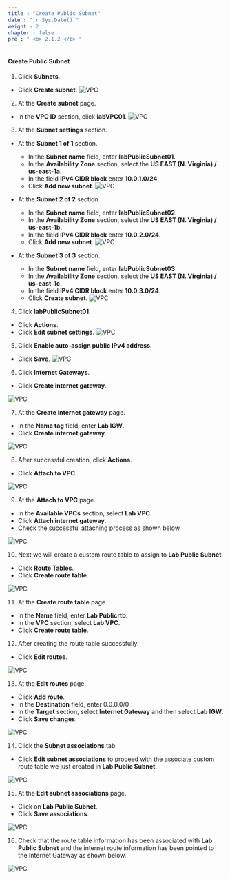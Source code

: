 ```yaml
---
title : "Create Public Subnet"
date : "`r Sys.Date()`"
weight : 2
chapter : false
pre : " <b> 2.1.2 </b> "
---
```


#### Create Public Subnet

1. Click **Subnets**.
  + Click **Create subnet**.
  ![VPC](/images/2.prerequisite/ws01-createvpc03.png)

2. At the **Create subnet** page.
  + In the **VPC ID** section, click **labVPC01**.
  ![VPC](/images/2.prerequisite/ws01-createvpc04.png)

3. At the **Subnet settings** section.
  - At the **Subnet 1 of 1** section.
    + In the **Subnet name** field, enter **labPublicSubnet01**.
    + In the **Availability Zone** section, select the **US EAST (N. Virginia) / us-east-1a**.
    + In the field **IPv4 CIDR block** enter **10.0.1.0/24**.
    + Click **Add new subnet**.
    ![VPC](/images/2.prerequisite/ws01-createvpc05.png)

  - At the **Subnet 2 of 2** section.
    + In the **Subnet name** field, enter **labPublicSubnet02**.
    + In the **Availability Zone** section, select the **US EAST (N. Virginia) / us-east-1b**.
    + In the field **IPv4 CIDR block** enter **10.0.2.0/24**.
    + Click **Add new subnet**.
    ![VPC](/images/2.prerequisite/ws01-createvpc06.png)

  - At the **Subnet 3 of 3** section.
    + In the **Subnet name** field, enter **labPublicSubnet03**.
    + In the **Availability Zone** section, select the **US EAST (N. Virginia) / us-east-1c**.
    + In the field **IPv4 CIDR block** enter **10.0.3.0/24**.
    + Click **Create subnet**.
    ![VPC](/images/2.prerequisite/ws01-createvpc07.png)

4. Click **labPublicSubnet01**.
  + Click **Actions**.
  + Click **Edit subnet settings**.
  ![VPC](/images/2.prerequisite/ws01-createvpc08.png)

5. Click **Enable auto-assign public IPv4 address**.
  + Click **Save**.
  ![VPC](/images/2.prerequisite/ws01-createvpc09.png)

6. Click **Internet Gateways**.
  + Click **Create internet gateway**.
  
![VPC](/images/2.prerequisite/007-createigw.png)

7. At the **Create internet gateway** page.
  + In the **Name tag** field, enter **Lab IGW**.
  + Click **Create internet gateway**.
  
![VPC](/images/2.prerequisite/008-createigw.png)

8. After successful creation, click **Actions**.
  + Click **Attach to VPC**.
 
![VPC](/images/2.prerequisite/009-createigw.png)

9. At the **Attach to VPC** page.
  + In the **Available VPCs** section, select **Lab VPC**.
  + Click **Attach internet gateway**.
  + Check the successful attaching process as shown below.

![VPC](/images/2.prerequisite/010-createigw.png)

10. Next we will create a custom route table to assign to **Lab Public Subnet**.
  + Click **Route Tables**.
  + Click **Create route table**.

![VPC](/images/2.prerequisite/011-creatertb.png)

11. At the **Create route table** page.
  + In the **Name** field, enter **Lab Publicrtb**.
  + In the **VPC** section, select **Lab VPC**.
  + Click **Create route table**.

12. After creating the route table successfully.
  + Click **Edit routes**.
  
![VPC](/images/2.prerequisite/012-creatertb.png)

13. At the **Edit routes** page.
  + Click **Add route**.
  + In the **Destination** field, enter 0.0.0.0/0
  + In the **Target** section, select **Internet Gateway** and then select **Lab IGW**.
  + Click **Save changes**.

![VPC](/images/2.prerequisite/013-creatertb.png)

14. Click the **Subnet associations** tab.
  + Click **Edit subnet associations** to proceed with the associate custom route table we just created in **Lab Public Subnet**.


![VPC](/images/2.prerequisite/014-creatertb.png)

15. At the **Edit subnet associations** page.
  + Click on **Lab Public Subnet**.
  + Click **Save associations**.

![VPC](/images/2.prerequisite/015-creatertb.png)

16. Check that the route table information has been associated with **Lab Public Subnet** and the internet route information has been pointed to the Internet Gateway as shown below.

![VPC](/images/2.prerequisite/016-creatertb.png)